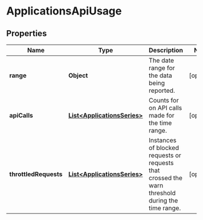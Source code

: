 
# ApplicationsApiUsage

## Properties
Name | Type | Description | Notes
------------ | ------------- | ------------- | -------------
**range** | **Object** | The date range for the data being reported. |  [optional]
**apiCalls** | [**List&lt;ApplicationsSeries&gt;**](ApplicationsSeries.md) | Counts for on API calls made for the time range. |  [optional]
**throttledRequests** | [**List&lt;ApplicationsSeries&gt;**](ApplicationsSeries.md) | Instances of blocked requests or requests that crossed the warn threshold during the time range. |  [optional]



